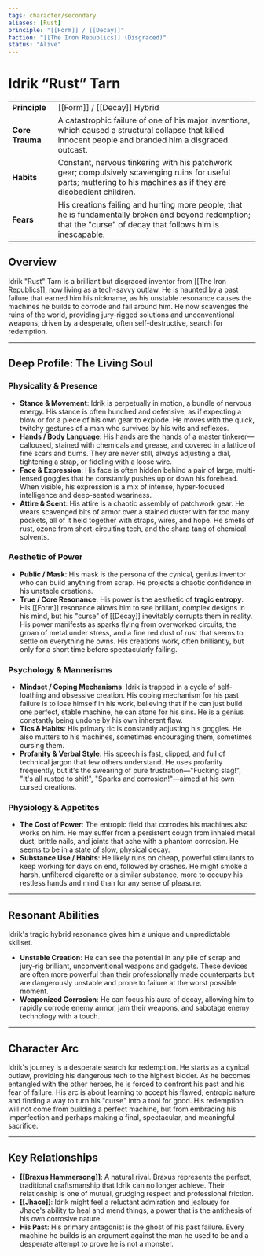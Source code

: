 ```yaml
---
tags: character/secondary
aliases: [Rust]
principle: "[[Form]] / [[Decay]]"
faction: "[[The Iron Republics]] (Disgraced)"
status: "Alive"
---
```


# Idrik “Rust” Tarn

| | |
|---|---|
| **Principle** | [[Form]] / [[Decay]] Hybrid |
| **Core Trauma** | A catastrophic failure of one of his major inventions, which caused a structural collapse that killed innocent people and branded him a disgraced outcast. |
| **Habits** | Constant, nervous tinkering with his patchwork gear; compulsively scavenging ruins for useful parts; muttering to his machines as if they are disobedient children. |
| **Fears** | His creations failing and hurting more people; that he is fundamentally broken and beyond redemption; that the "curse" of decay that follows him is inescapable. |

## Overview
Idrik "Rust" Tarn is a brilliant but disgraced inventor from [[The Iron Republics]], now living as a tech-savvy outlaw. He is haunted by a past failure that earned him his nickname, as his unstable resonance causes the machines he builds to corrode and fail around him. He now scavenges the ruins of the world, providing jury-rigged solutions and unconventional weapons, driven by a desperate, often self-destructive, search for redemption.

---

## Deep Profile: The Living Soul

### Physicality & Presence
- **Stance & Movement**: Idrik is perpetually in motion, a bundle of nervous energy. His stance is often hunched and defensive, as if expecting a blow or for a piece of his own gear to explode. He moves with the quick, twitchy gestures of a man who survives by his wits and reflexes.
- **Hands / Body Language**: His hands are the hands of a master tinkerer—calloused, stained with chemicals and grease, and covered in a lattice of fine scars and burns. They are never still, always adjusting a dial, tightening a strap, or fiddling with a loose wire.
- **Face & Expression**: His face is often hidden behind a pair of large, multi-lensed goggles that he constantly pushes up or down his forehead. When visible, his expression is a mix of intense, hyper-focused intelligence and deep-seated weariness.
- **Attire & Scent**: His attire is a chaotic assembly of patchwork gear. He wears scavenged bits of armor over a stained duster with far too many pockets, all of it held together with straps, wires, and hope. He smells of rust, ozone from short-circuiting tech, and the sharp tang of chemical solvents.

### Aesthetic of Power
- **Public / Mask**: His mask is the persona of the cynical, genius inventor who can build anything from scrap. He projects a chaotic confidence in his unstable creations.
- **True / Core Resonance**: His power is the aesthetic of **tragic entropy**. His [[Form]] resonance allows him to see brilliant, complex designs in his mind, but his "curse" of [[Decay]] inevitably corrupts them in reality. His power manifests as sparks flying from overworked circuits, the groan of metal under stress, and a fine red dust of rust that seems to settle on everything he owns. His creations work, often brilliantly, but only for a short time before spectacularly failing.

### Psychology & Mannerisms
- **Mindset / Coping Mechanisms**: Idrik is trapped in a cycle of self-loathing and obsessive creation. His coping mechanism for his past failure is to lose himself in his work, believing that if he can just build one perfect, stable machine, he can atone for his sins. He is a genius constantly being undone by his own inherent flaw.
- **Tics & Habits**: His primary tic is constantly adjusting his goggles. He also mutters to his machines, sometimes encouraging them, sometimes cursing them.
- **Profanity & Verbal Style**: His speech is fast, clipped, and full of technical jargon that few others understand. He uses profanity frequently, but it's the swearing of pure frustration—"Fucking slag!", "It's all rusted to shit!", "Sparks and corrosion!"—aimed at his own cursed creations.

### Physiology & Appetites
- **The Cost of Power**: The entropic field that corrodes his machines also works on him. He may suffer from a persistent cough from inhaled metal dust, brittle nails, and joints that ache with a phantom corrosion. He seems to be in a state of slow, physical decay.
- **Substance Use / Habits**: He likely runs on cheap, powerful stimulants to keep working for days on end, followed by crashes. He might smoke a harsh, unfiltered cigarette or a similar substance, more to occupy his restless hands and mind than for any sense of pleasure.

---
## Resonant Abilities
Idrik's tragic hybrid resonance gives him a unique and unpredictable skillset.
- **Unstable Creation**: He can see the potential in any pile of scrap and jury-rig brilliant, unconventional weapons and gadgets. These devices are often more powerful than their professionally made counterparts but are dangerously unstable and prone to failure at the worst possible moment.
- **Weaponized Corrosion**: He can focus his aura of decay, allowing him to rapidly corrode enemy armor, jam their weapons, and sabotage enemy technology with a touch.

---
## Character Arc
Idrik's journey is a desperate search for redemption. He starts as a cynical outlaw, providing his dangerous tech to the highest bidder. As he becomes entangled with the other heroes, he is forced to confront his past and his fear of failure. His arc is about learning to accept his flawed, entropic nature and finding a way to turn his "curse" into a tool for good. His redemption will not come from building a perfect machine, but from embracing his imperfection and perhaps making a final, spectacular, and meaningful sacrifice.

---
## Key Relationships
- **[[Braxus Hammersong]]**: A natural rival. Braxus represents the perfect, traditional craftsmanship that Idrik can no longer achieve. Their relationship is one of mutual, grudging respect and professional friction.
- **[[Jhace]]**: Idrik might feel a reluctant admiration and jealousy for Jhace's ability to heal and mend things, a power that is the antithesis of his own corrosive nature.
- **His Past**: His primary antagonist is the ghost of his past failure. Every machine he builds is an argument against the man he used to be and a desperate attempt to prove he is not a monster.
